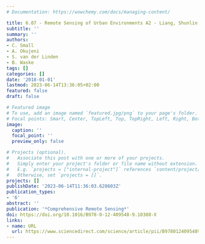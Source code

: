 ```yaml
---
# Documentation: https://wowchemy.com/docs/managing-content/

title: 6.07 - Remote Sensing of Urban Environments A2 - Liang, Shunlin
subtitle: ''
summary: ''
authors:
- C. Small
- A. Okujeni
- S. van der Linden
- B. Waske
tags: []
categories: []
date: '2018-01-01'
lastmod: 2023-06-14T13:36:05+02:00
featured: false
draft: false

# Featured image
# To use, add an image named `featured.jpg/png` to your page's folder.
# Focal points: Smart, Center, TopLeft, Top, TopRight, Left, Right, BottomLeft, Bottom, BottomRight.
image:
  caption: ''
  focal_point: ''
  preview_only: false

# Projects (optional).
#   Associate this post with one or more of your projects.
#   Simply enter your project's folder or file name without extension.
#   E.g. `projects = ["internal-project"]` references `content/project/deep-learning/index.md`.
#   Otherwise, set `projects = []`.
projects: []
publishDate: '2023-06-14T11:36:03.628603Z'
publication_types:
- '6'
abstract: ''
publication: '*Comprehensive Remote Sensing*'
doi: https://doi.org/10.1016/B978-0-12-409548-9.10380-X
links:
- name: URL
  url: https://www.sciencedirect.com/science/article/pii/B978012409548910380X
---
```

